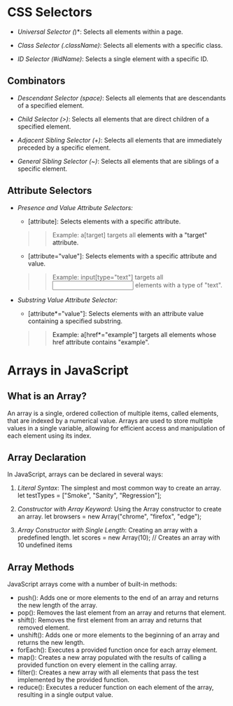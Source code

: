 # CSS Selectors
- *Universal Selector (*)*: Selects all elements within a page.

- *Class Selector (.className)*: Selects all elements with a specific class.

- *ID Selector (#idName)*: Selects a single element with a specific ID.

## Combinators
- *Descendant Selector (space)*: Selects all elements that are descendants of a specified element.

- *Child Selector (>)*: Selects all elements that are direct children of a specified element.

- *Adjacent Sibling Selector (+)*: Selects all elements that are immediately preceded by a specific element.

- *General Sibling Selector (~)*: Selects all elements that are siblings of a specific element.

## Attribute Selectors
- *Presence and Value Attribute Selectors:*

    - [attribute]: Selects elements with a specific attribute.
    >> Example: a[target] targets all <a> elements with a "target" attribute.
    - [attribute="value"]: Selects elements with a specific attribute and value.
    >> Example: input[type="text"] targets all <input> elements with a type of "text".

- *Substring Value Attribute Selector:* 

    - [attribute*="value"]: Selects elements with an attribute value containing a specified substring.
    >> Example: a[href*="example"] targets all <a> elements whose href attribute contains "example".

# Arrays in JavaScript

## What is an Array?

An array is a single, ordered collection of multiple items, called elements, that are indexed by a numerical value. Arrays are used to store multiple values in a single variable, allowing for efficient access and manipulation of each element using its index.

## Array Declaration

In JavaScript, arrays can be declared in several ways:

1. *Literal Syntax*: The simplest and most common way to create an array.
let testTypes = ["Smoke", "Sanity", "Regression"];

2. *Constructor with Array Keyword*: Using the Array constructor to create an array.
let browsers = new Array("chrome", "firefox", "edge");

3. *Array Constructor with Single Length*: Creating an array with a predefined length.
let scores = new Array(10);  // Creates an array with 10 undefined items

## Array Methods

JavaScript arrays come with a number of built-in methods:

- push(): Adds one or more elements to the end of an array and returns the new length of the array.
- pop(): Removes the last element from an array and returns that element.
- shift(): Removes the first element from an array and returns that removed element.
- unshift(): Adds one or more elements to the beginning of an array and returns the new length.
- forEach(): Executes a provided function once for each array element.
- map(): Creates a new array populated with the results of calling a provided function on every element in the calling array.
- filter(): Creates a new array with all elements that pass the test implemented by the provided function.
- reduce(): Executes a reducer function on each element of the array, resulting in a single output value.